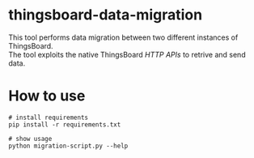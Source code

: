 # thingsboard-data-migration

This tool performs data migration between two different instances of ThingsBoard.
<br>
The tool exploits the native ThingsBoard <i>HTTP APIs</i> to retrive and send data.

# How to use

```shell
# install requirements
pip install -r requirements.txt

# show usage
python migration-script.py --help
```
